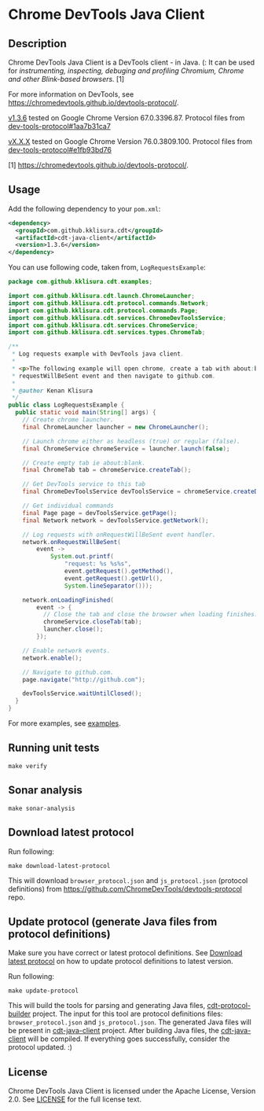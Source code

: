 # Chrome DevTools Java Client

## Description

Chrome DevTools Java Client is a DevTools client - in Java. (: It can be used for *instrumenting, inspecting, debuging and profiling Chromium, Chrome and other Blink-based browsers.* [1]

For more information on DevTools, see https://chromedevtools.github.io/devtools-protocol/.

[v1.3.6](https://github.com/kklisura/chrome-devtools-java-client/tree/v1.3.6) tested on Google Chrome Version 67.0.3396.87. Protocol files from [dev-tools-protocol#1aa7b31ca7](https://github.com/ChromeDevTools/devtools-protocol/tree/1aa7b31ca7bba982eceea8d4bd494b27850fb0df/json)

[vX.X.X](https://github.com/kklisura/chrome-devtools-java-client/tree/vX.X.X) tested on Google Chrome Version 76.0.3809.100. Protocol files from [dev-tools-protocol#e1fb93bd76](https://github.com/ChromeDevTools/devtools-protocol/tree/e1fb93bd76f99cdf401b949757c874c579e15434/json)

[1] https://chromedevtools.github.io/devtools-protocol/.

## Usage

Add the following dependency to your `pom.xml`:

```xml
<dependency>
  <groupId>com.github.kklisura.cdt</groupId>
  <artifactId>cdt-java-client</artifactId>
  <version>1.3.6</version>
</dependency>
```

You can use following code, taken from, `LogRequestsExample`:

```java
package com.github.kklisura.cdt.examples;

import com.github.kklisura.cdt.launch.ChromeLauncher;
import com.github.kklisura.cdt.protocol.commands.Network;
import com.github.kklisura.cdt.protocol.commands.Page;
import com.github.kklisura.cdt.services.ChromeDevToolsService;
import com.github.kklisura.cdt.services.ChromeService;
import com.github.kklisura.cdt.services.types.ChromeTab;

/**
 * Log requests example with DevTools java client.
 *
 * <p>The following example will open chrome, create a tab with about:blank url, subscribe to
 * requestWillBeSent event and then navigate to github.com.
 *
 * @author Kenan Klisura
 */
public class LogRequestsExample {
  public static void main(String[] args) {
    // Create chrome launcher.
    final ChromeLauncher launcher = new ChromeLauncher();

    // Launch chrome either as headless (true) or regular (false).
    final ChromeService chromeService = launcher.launch(false);

    // Create empty tab ie about:blank.
    final ChromeTab tab = chromeService.createTab();

    // Get DevTools service to this tab
    final ChromeDevToolsService devToolsService = chromeService.createDevToolsService(tab);

    // Get individual commands
    final Page page = devToolsService.getPage();
    final Network network = devToolsService.getNetwork();

    // Log requests with onRequestWillBeSent event handler.
    network.onRequestWillBeSent(
        event ->
            System.out.printf(
                "request: %s %s%s",
                event.getRequest().getMethod(),
                event.getRequest().getUrl(),
                System.lineSeparator()));

    network.onLoadingFinished(
        event -> {
          // Close the tab and close the browser when loading finishes.
          chromeService.closeTab(tab);
          launcher.close();
        });

    // Enable network events.
    network.enable();

    // Navigate to github.com.
    page.navigate("http://github.com");

    devToolsService.waitUntilClosed();
  }
}
```

For more examples, see [examples](cdt-examples/src/main/java/com/github/kklisura/cdt/examples).

## Running unit tests

`make verify`

## Sonar analysis

`make sonar-analysis`

## Download latest protocol

Run following:
```
make download-latest-protocol
```

This will download `browser_protocol.json` and `js_protocol.json` (protocol definitions) from https://github.com/ChromeDevTools/devtools-protocol repo.

## Update protocol (generate Java files from protocol definitions)

Make sure you have correct or latest protocol definitions. See [Download latest protocol](#download-latest-protocol) on how to update protocol definitions to latest version.

Run following:
```
make update-protocol
```

This will build the tools for parsing and generating Java files, [cdt-protocol-builder](cdt-protocol-builder/) project. The input for this tool are protocol definitions files: `browser_protocol.json` and `js_protocol.json`. The generated Java files will be present in [cdt-java-client](cdt-java-client/) project. After building Java files, the [cdt-java-client](cdt-java-client/) will be compiled. If everything goes successfully, consider the protocol updated. :)

## License

Chrome DevTools Java Client is licensed under the Apache License, Version 2.0. See [LICENSE](LICENSE.txt) for the full license text.
